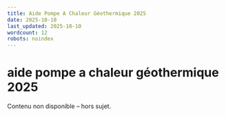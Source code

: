 ```yaml
---
title: Aide Pompe A Chaleur Géothermique 2025
date: 2025-10-10
last_updated: 2025-10-10
wordcount: 12
robots: noindex
---
```


# aide pompe a chaleur géothermique 2025

Contenu non disponible – hors sujet.